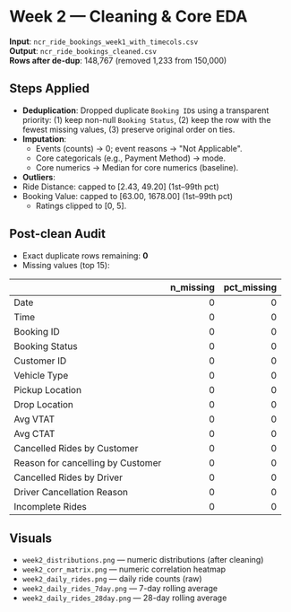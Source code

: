 # Week 2 — Cleaning & Core EDA

**Input**: `ncr_ride_bookings_week1_with_timecols.csv`  
**Output**: `ncr_ride_bookings_cleaned.csv`  
**Rows after de-dup**: 148,767 (removed 1,233 from 150,000)

## Steps Applied
- **Deduplication**: Dropped duplicate `Booking ID`s using a transparent priority:
  (1) keep non-null `Booking Status`, (2) keep the row with the fewest missing values, (3) preserve original order on ties.
- **Imputation**:
  - Events (counts) → 0; event reasons → "Not Applicable".
  - Core categoricals (e.g., Payment Method) → mode.
  - Core numerics → Median for core numerics (baseline).
- **Outliers**:
- Ride Distance: capped to [2.43, 49.20] (1st–99th pct)
- Booking Value: capped to [63.00, 1678.00] (1st–99th pct)
  - Ratings clipped to [0, 5].

## Post-clean Audit
- Exact duplicate rows remaining: **0**
- Missing values (top 15):

|                                   |   n_missing |   pct_missing |
|:----------------------------------|------------:|--------------:|
| Date                              |           0 |             0 |
| Time                              |           0 |             0 |
| Booking ID                        |           0 |             0 |
| Booking Status                    |           0 |             0 |
| Customer ID                       |           0 |             0 |
| Vehicle Type                      |           0 |             0 |
| Pickup Location                   |           0 |             0 |
| Drop Location                     |           0 |             0 |
| Avg VTAT                          |           0 |             0 |
| Avg CTAT                          |           0 |             0 |
| Cancelled Rides by Customer       |           0 |             0 |
| Reason for cancelling by Customer |           0 |             0 |
| Cancelled Rides by Driver         |           0 |             0 |
| Driver Cancellation Reason        |           0 |             0 |
| Incomplete Rides                  |           0 |             0 |


## Visuals
- `week2_distributions.png` — numeric distributions (after cleaning)
- `week2_corr_matrix.png` — numeric correlation heatmap
- `week2_daily_rides.png` — daily ride counts (raw)
- `week2_daily_rides_7day.png` — 7-day rolling average
- `week2_daily_rides_28day.png` — 28-day rolling average
